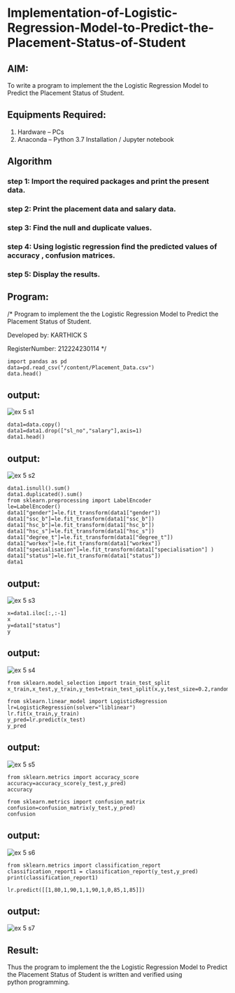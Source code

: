 # Implementation-of-Logistic-Regression-Model-to-Predict-the-Placement-Status-of-Student

## AIM:
To write a program to implement the the Logistic Regression Model to Predict the Placement Status of Student.

## Equipments Required:
1. Hardware – PCs
2. Anaconda – Python 3.7 Installation / Jupyter notebook

## Algorithm
### step 1: Import the required packages and print the present data.
### step 2: Print the placement data and salary data.
### step 3: Find the null and duplicate values.
### step 4: Using logistic regression find the predicted values of accuracy , confusion matrices.
### step 5: Display the results.

## Program:

/*
Program to implement the the Logistic Regression Model to Predict the Placement Status of Student.

Developed by: KARTHICK S

RegisterNumber: 212224230114
*/

```
import pandas as pd
data=pd.read_csv("/content/Placement_Data.csv")
data.head()
```

## output:
![ex 5 s1](https://github.com/user-attachments/assets/2289e107-2d63-4504-ae5f-cfee83e1ca75)

```
data1=data.copy()
data1=data1.drop(["sl_no","salary"],axis=1)
data1.head()
```
## output:
![ex 5 s2](https://github.com/user-attachments/assets/9d085cbd-7c7a-4e43-9903-b8cfaa3bd84d)

```
data1.isnull().sum()
data1.duplicated().sum()
from sklearn.preprocessing import LabelEncoder
le=LabelEncoder()
data1["gender"]=le.fit_transform(data1["gender"])
data1["ssc_b"]=le.fit_transform(data1["ssc_b"])
data1["hsc_b"]=le.fit_transform(data1["hsc_b"])
data1["hsc_s"]=le.fit_transform(data1["hsc_s"])
data1["degree_t"]=le.fit_transform(data1["degree_t"])
data1["workex"]=le.fit_transform(data1["workex"])
data1["specialisation"]=le.fit_transform(data1["specialisation"] )
data1["status"]=le.fit_transform(data1["status"])
data1
```
## output:
![ex 5 s3](https://github.com/user-attachments/assets/11f4c027-5d1e-46bb-833a-dd8799288e69)

```
x=data1.iloc[:,:-1]
x
y=data1["status"]
y
```

## output:
![ex 5 s4](https://github.com/user-attachments/assets/c2ae6f64-c8ea-41a6-b83f-4b478fc9f0e4)


```
from sklearn.model_selection import train_test_split
x_train,x_test,y_train,y_test=train_test_split(x,y,test_size=0.2,random_state=0)

from sklearn.linear_model import LogisticRegression
lr=LogisticRegression(solver="liblinear")
lr.fit(x_train,y_train)
y_pred=lr.predict(x_test)
y_pred
```
## output:
![ex 5 s5](https://github.com/user-attachments/assets/7a0b4165-4acd-4290-ba1f-d5337268daa4)


```
from sklearn.metrics import accuracy_score
accuracy=accuracy_score(y_test,y_pred)
accuracy

from sklearn.metrics import confusion_matrix
confusion=confusion_matrix(y_test,y_pred)
confusion
```
## output:
![ex 5 s6](https://github.com/user-attachments/assets/91e213d4-7191-42bd-85f1-213f7232b08b)

```
from sklearn.metrics import classification_report
classification_report1 = classification_report(y_test,y_pred)
print(classification_report1)

lr.predict([[1,80,1,90,1,1,90,1,0,85,1,85]])
```
## output:

![ex 5 s7](https://github.com/user-attachments/assets/8cfeec2d-a590-409b-8c1c-5574b91bc66f)



## Result:
Thus the program to implement the the Logistic Regression Model to Predict the Placement Status of Student is written and verified using python programming.
